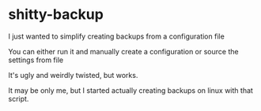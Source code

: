 # shitty-backup
I just wanted to simplify creating backups from a configuration file 

You can either run it and manually create a configuration or source the settings from file

It's ugly and weirdly twisted, but works.

It may be only me, but I started actually creating backups on linux with that script.
